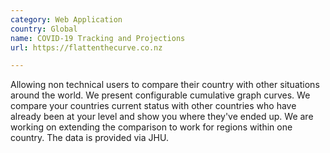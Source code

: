 ```yaml
---
category: Web Application
country: Global
name: COVID-19 Tracking and Projections
url: https://flattenthecurve.co.nz

---
```


Allowing non technical users to compare their country with other situations around the world. We present configurable cumulative graph curves. We compare your countries current status with other countries who have already been at your level and show you where they've ended up. We are working on extending the comparison to work for regions within one country. The data is provided via JHU.